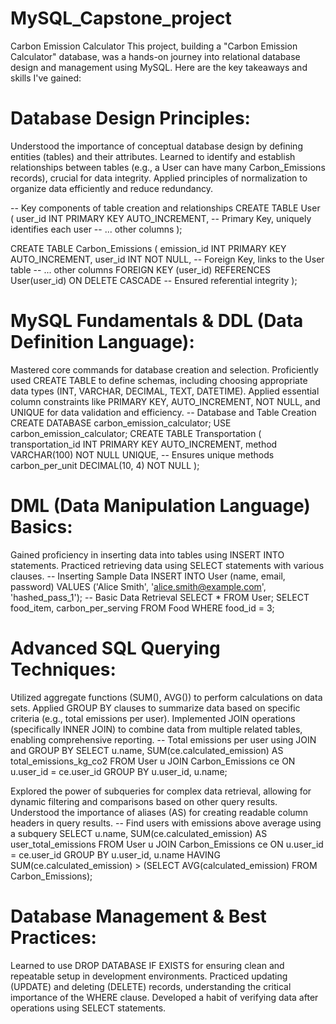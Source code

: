 # MySQL_Capstone_project
Carbon Emission Calculator 
This project, building a "Carbon Emission Calculator" database, was a hands-on journey into relational database design and management using MySQL. Here are the key takeaways and skills I've gained:

# Database Design Principles:

Understood the importance of conceptual database design by defining entities (tables) and their attributes.
Learned to identify and establish relationships between tables (e.g., a User can have many Carbon_Emissions records), crucial for data integrity.
Applied principles of normalization to organize data efficiently and reduce redundancy.

-- Key components of table creation and relationships
CREATE TABLE User (
    user_id INT PRIMARY KEY AUTO_INCREMENT, -- Primary Key, uniquely identifies each user
    -- ... other columns
);

CREATE TABLE Carbon_Emissions (
    emission_id INT PRIMARY KEY AUTO_INCREMENT,
    user_id INT NOT NULL, -- Foreign Key, links to the User table
    -- ... other columns
    FOREIGN KEY (user_id) REFERENCES User(user_id)
        ON DELETE CASCADE -- Ensured referential integrity
);

# MySQL Fundamentals & DDL (Data Definition Language):

Mastered core commands for database creation and selection.
Proficiently used CREATE TABLE to define schemas, including choosing appropriate data types (INT, VARCHAR, DECIMAL, TEXT, DATETIME).
Applied essential column constraints like PRIMARY KEY, AUTO_INCREMENT, NOT NULL, and UNIQUE for data validation and efficiency.
-- Database and Table Creation
CREATE DATABASE carbon_emission_calculator;
USE carbon_emission_calculator;
CREATE TABLE Transportation (
    transportation_id INT PRIMARY KEY AUTO_INCREMENT,
    method VARCHAR(100) NOT NULL UNIQUE, -- Ensures unique methods
    carbon_per_unit DECIMAL(10, 4) NOT NULL
);

# DML (Data Manipulation Language) Basics:
Gained proficiency in inserting data into tables using INSERT INTO statements.
Practiced retrieving data using SELECT statements with various clauses.
-- Inserting Sample Data
INSERT INTO User (name, email, password) VALUES
('Alice Smith', 'alice.smith@example.com', 'hashed_pass_1');
-- Basic Data Retrieval
SELECT * FROM User;
SELECT food_item, carbon_per_serving FROM Food WHERE food_id = 3;

# Advanced SQL Querying Techniques:
Utilized aggregate functions (SUM(), AVG()) to perform calculations on data sets.
Applied GROUP BY clauses to summarize data based on specific criteria (e.g., total emissions per user).
Implemented JOIN operations (specifically INNER JOIN) to combine data from multiple related tables, enabling comprehensive reporting.
-- Total emissions per user using JOIN and GROUP BY
SELECT
    u.name,
    SUM(ce.calculated_emission) AS total_emissions_kg_co2
FROM
    User u
JOIN
    Carbon_Emissions ce ON u.user_id = ce.user_id
GROUP BY
    u.user_id, u.name;
    
Explored the power of subqueries for complex data retrieval, allowing for dynamic filtering and comparisons based on other query results.
Understood the importance of aliases (AS) for creating readable column headers in query results.
-- Find users with emissions above average using a subquery
SELECT
    u.name,
    SUM(ce.calculated_emission) AS user_total_emissions
FROM
    User u
JOIN
    Carbon_Emissions ce ON u.user_id = ce.user_id
GROUP BY
    u.user_id, u.name
HAVING
    SUM(ce.calculated_emission) > (SELECT AVG(calculated_emission) FROM Carbon_Emissions);
    
# Database Management & Best Practices:

Learned to use DROP DATABASE IF EXISTS for ensuring clean and repeatable setup in development environments.
Practiced updating (UPDATE) and deleting (DELETE) records, understanding the critical importance of the WHERE clause.
Developed a habit of verifying data after operations using SELECT statements.
